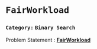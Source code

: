 # `FairWorkload`

###    `Category:` `Binary Search`

Problem Statement : [__FairWorkload__](https://community.topcoder.com/stat?c=problem_statement&pm=1901&rd=4650)
    
